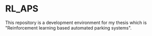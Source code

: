 # RL_APS
This repository is a development environment for my thesis which is "Reinforcement learning based automated parking systems".
